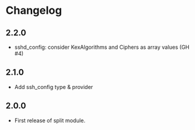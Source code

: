 # Changelog

## 2.2.0

- sshd_config: consider KexAlgorithms and Ciphers as array values (GH #4)

## 2.1.0

- Add ssh_config type & provider

## 2.0.0

- First release of split module.

